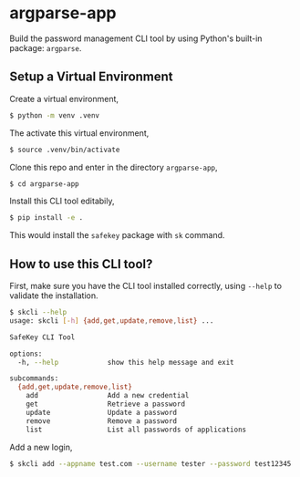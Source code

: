 # argparse-app

Build the password management CLI tool by using Python's built-in package: `argparse`.


## Setup a Virtual Environment

Create a virtual environment,

```bash
$ python -m venv .venv
```

The activate this virtual environment,

```bash
$ source .venv/bin/activate
```

Clone this repo and enter in the directory `argparse-app`,

```bash
$ cd argparse-app
```

Install this CLI tool editabily,

```bash
$ pip install -e .
```

This would install the `safekey` package with `sk` command. 


## How to use this CLI tool?

First, make sure you have the CLI tool installed correctly, using `--help` to validate the installation.

```bash
$ skcli --help
usage: skcli [-h] {add,get,update,remove,list} ...

SafeKey CLI Tool

options:
  -h, --help            show this help message and exit

subcommands:
  {add,get,update,remove,list}
    add                 Add a new credential
    get                 Retrieve a password
    update              Update a password
    remove              Remove a password
    list                List all passwords of applications
```

Add a new login,

```bash
$ skcli add --appname test.com --username tester --password test12345
```
